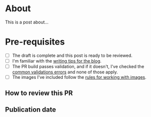 # About

This is a post about...

# Pre-requisites

- [ ] The draft is complete and this post is ready to be reviewed.
- [ ] I'm familiar with the [writing tips for the blog](https://style.octopus.com/writing-tips-for-the-blog).
- [ ] The PR build passes validation, and if it doesn't, I've checked the [common validations errors](https://style.octopus.com/writing-at-octopus-tldr#common-validation-errors) and none of those apply.
- [ ] The images I've included follow the [rules for working with images](https://style.octopus.com/images#rules-for-screenshots).

## How to review this PR
<!-- If there's anything you'd like reviewers to focus on, mention it here. -->


## Publication date
<!-- if there are considerations for when to publish this post, mention that here. i.e., this post is supporting material for a webinar I'll be conducting on date, or this post should not published until after a specific release -->

